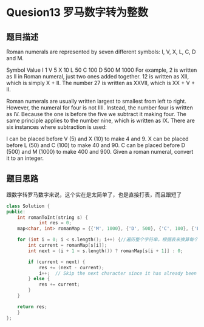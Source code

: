 # Quesion13 罗马数字转为整数

## 题目描述

Roman numerals are represented by seven different symbols: I, V, X, L, C, D and M.

Symbol       Value
I             1
V             5
X             10
L             50
C             100
D             500
M             1000
For example, 2 is written as II in Roman numeral, just two ones added together. 12 is written as XII, which is simply X + II. The number 27 is written as XXVII, which is XX + V + II.

Roman numerals are usually written largest to smallest from left to right. However, the numeral for four is not IIII. Instead, the number four is written as IV. Because the one is before the five we subtract it making four. The same principle applies to the number nine, which is written as IX. There are six instances where subtraction is used:

I can be placed before V (5) and X (10) to make 4 and 9. 
X can be placed before L (50) and C (100) to make 40 and 90. 
C can be placed before D (500) and M (1000) to make 400 and 900.
Given a roman numeral, convert it to an integer.

## 题目思路
跟数字转罗马数字来说，这个实在是太简单了，也是直接打表，而且跟短了
```cpp
class Solution {
public:
    int romanToInt(string s) {
            int res = 0;
    map<char, int> romanMap = {{'M', 1000}, {'D', 500}, {'C', 100}, {'L', 50}, {'X', 10}, {'V', 5}, {'I', 1}};//确定每个字符对应的数字

    for (int i = 0; i < s.length(); i++) {//遍历整个字符串，根据表来换算每个位置的数字，最后返回加和
        int current = romanMap[s[i]];
        int next = (i + 1 < s.length()) ? romanMap[s[i + 1]] : 0;

        if (current < next) {
            res += (next - current);
            i++;  // Skip the next character since it has already been considered.
        } else {
            res += current;
        }
    }

    return res;
    }
};
```

